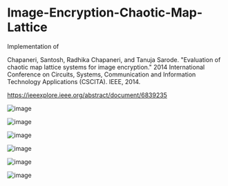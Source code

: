 # Image-Encryption-Chaotic-Map-Lattice
 
Implementation of

Chapaneri, Santosh, Radhika Chapaneri, and Tanuja Sarode. "Evaluation of chaotic map lattice systems for image encryption." 2014 International Conference on Circuits, Systems, Communication and Information Technology Applications (CSCITA). IEEE, 2014.

https://ieeexplore.ieee.org/abstract/document/6839235

![image](https://user-images.githubusercontent.com/17112412/208896186-58968bc8-17c8-421f-b849-7ab1b9d632a7.png)

![image](https://user-images.githubusercontent.com/17112412/208896243-8156730a-7e13-441f-9675-99bf9d7172f0.png)

![image](https://user-images.githubusercontent.com/17112412/208896309-3f1ec3b7-4113-49ec-b381-9c3d7ef07065.png)

![image](https://user-images.githubusercontent.com/17112412/208896354-b05036ad-bbce-48e9-ab62-dad527148297.png)

![image](https://user-images.githubusercontent.com/17112412/208896386-2e1e6ef4-fc60-4574-9105-94af9c132c64.png)

![image](https://user-images.githubusercontent.com/17112412/208896406-5eecf942-386c-4559-81a4-455cc3d2c2f8.png)


